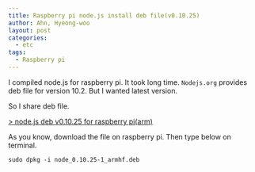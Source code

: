 ```yaml
---
title: Raspberry pi node.js install deb file(v0.10.25)
author: Ahn, Hyeong-woo
layout: post
categories:
  - etc
tags:
  - Raspberry pi
---
```

I compiled node.js for raspberry pi. It took long time. `Nodejs.org` provides deb file for version 10.2. But I wanted latest version.

So I share deb file.

[> node.js deb v0.10.25 for raspberry pi(arm)][1]

As you know, download the file on raspberry pi. Then type below on terminal.

    sudo dpkg -i node_0.10.25-1_armhf.deb

 [1]: https://drive.google.com/file/d/0B1y-xjZYE3AqWV9jS2NkSWdwT2c/edit?usp=sharing